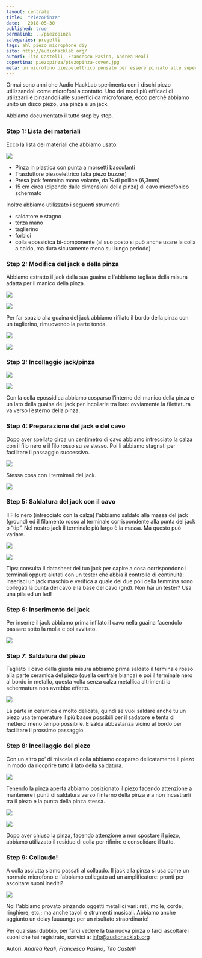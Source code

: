 ```yaml
---
layout: centrale
title:  "PiezoPinza"
date:   2018-05-30
published: true
permalink: ../piezopinza
categories: progetti
tags: ahl piezo microphone diy
sito: http://audiohacklab.org/
autori: Tito Castelli, Francesco Pasino, Andrea Reali
copertina: piezopinza/piezopinza-cover.jpg
meta: un microfono piezoelettrico pensato per essere pinzato alle superfici
---
```


<!-- Intro -->

Ormai sono anni che Audio HackLab sperimenta con i dischi piezo utilizzandoli come microfoni a contatto. Uno dei modi più efficaci di utilizzarli è pinzandoli alle superfici da microfonare, ecco perchè abbiamo unito un disco piezo, una pinza e un jack. 

Abbiamo documentato il tutto step by step.

### Step 1: Lista dei materiali

 Ecco la lista dei materiali che abbiamo usato:

![](../../img/piezopinza/01-materiale.jpg)

- Pinza in plastica con punta a morsetti basculanti
- Trasduttore piezoelettrico (aka piezo buzzer)
- Presa jack femmina mono volante, da ¼ di pollice (6,3mm)
- 15 cm circa (dipende dalle dimensioni della pinza) di cavo microfonico schermato

Inoltre abbiamo utilizzato i seguenti strumenti:
- saldatore e stagno
- terza mano
- taglierino
- forbici
- colla epossidica bi-componente (al suo posto si può anche usare la colla a caldo, ma dura sicuramente meno sul lungo periodo)


### Step 2: Modifica del jack e della pinza

Abbiamo estratto il jack dalla sua guaina e l'abbiamo tagliata della misura adatta per il manico della pinza.

![](../../img/piezopinza/02-jack.jpg)

![](../../img/piezopinza/03-taglio-jack.jpg)

Per far spazio alla guaina del jack abbiamo rifilato il bordo della pinza con un taglierino, rimuovendo la parte tonda.

![](../../img/piezopinza/04-pinza.jpg)

![](../../img/piezopinza/05-taglio-pinza.jpg)


### Step 3: Incollaggio jack/pinza

![](../../img/piezopinza/06-incollaggio-jack.jpg)

![](../../img/piezopinza/07-incollaggio-jack-2.jpg)

Con la colla epossidica abbiamo cosparso l’interno del manico della pinza e un lato della guaina del jack per incollarle tra loro: ovviamente la filettatura va verso l’esterno della pinza.

### Step 4: Preparazione del jack e del cavo

Dopo aver spellato circa un centimetro di cavo abbiamo intrecciato la calza con il filo nero e il filo rosso su se stesso.
Poi li abbiamo stagnati per facilitare il passaggio successivo.   

![](../../img/piezopinza/08-preparazione-cavo.jpg)

Stessa cosa con i termimali del jack.

![](../../img/piezopinza/09-preparazione-jack.jpg)


### Step 5: Saldatura del jack con il cavo

Il Filo nero (intrecciato con la calza) l'abbiamo saldato alla massa del jack (ground) ed il filamento rosso al terminale corrispondente alla punta del jack o “tip”. Nel nostro jack il terminale più largo è la massa. Ma questo può variare.

![](../../img/piezopinza/10-saldatura-jack.jpg)

![](../../img/piezopinza/11-saldatura-jack-2.jpg)

Tips: consulta il datasheet del tuo jack per capire a cosa corrispondono i terminali oppure aiutati con un tester che abbia il controllo di continuità: inserisci un jack maschio e verifica a quale dei due poli della femmina sono collegati la punta del cavo e la base del cavo (gnd). Non hai un tester? Usa una pila ed un led!

### Step 6: Inserimento del jack

Per inserire il jack abbiamo prima infilato il cavo nella guaina facendolo passare sotto la molla e poi avvitato.

![](../../img/piezopinza/12-inserimento-jack.jpg)


### Step 7: Saldatura del piezo

Tagliato il cavo della giusta misura abbiamo prima saldato il terminale rosso alla parte ceramica del piezo (quella centrale bianca) e poi il terminale nero al bordo in metallo, questa volta senza calza metallica altrimenti la schermatura non avrebbe effetto.

![](../../img/piezopinza/13-saldatura-piezo.jpg)

La parte in ceramica è molto delicata, quindi se vuoi saldare anche tu un piezo usa temperature il più basse possibili per il sadatore e tenta di metterci meno tempo possibile. E salda abbastanza vicino al bordo per facilitare il prossimo passaggio.


### Step 8: Incollaggio del piezo

Con un altro po’ di miscela di colla abbiamo cosparso delicatamente il piezo in modo da ricoprire tutto il lato della saldatura.

![](../../img/piezopinza/14-incollaggio-piezo.jpg)

Tenendo la pinza aperta abbiamo posizionato il piezo facendo attenzione a mantenere i punti di saldatura verso l’interno della pinza e a non incastrarli tra il piezo e la punta della pinza stessa.     

![](../../img/piezopinza/15-incollaggio-su-pinza.jpg)

![](../../img/piezopinza/16-pinza-piezo.jpg)

Dopo aver chiuso la pinza, facendo attenzione a non spostare il piezo, abbiamo utilizzato il residuo di colla per rifinire e consolidare il tutto.

### Step 9: Collaudo!

A colla asciutta siamo passati al collaudo. Il jack alla pinza si usa come un normale microfono e l'abbiamo collegato ad un amplificatore: pronti per ascoltare suoni inediti?

![](../../img/piezopinza/piezopinza-cover.jpg)

Noi l'abbiamo provato pinzando oggetti metallici vari: reti, molle, corde, ringhiere, etc.; ma anche tavoli e strumenti musicali. Abbiamo anche aggiunto un delay luuuungo per un risultato straordinario!   

Per qualsiasi dubbio, per farci vedere la tua nuova pinza o farci ascoltare i suoni che hai registrato, scrivici a: info@audiohacklab.org

Autori: _Andrea Reali_, _Francesco Pasino_, _Tito Castelli_


<!--more-->
